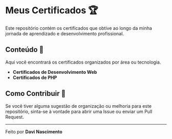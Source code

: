 # Meus Certificados 🏆

Este repositório contém os certificados que obtive ao longo da minha jornada de aprendizado e desenvolvimento profissional.

## Conteúdo 📂

Aqui você encontrará os certificados organizados por área ou tecnologia.

- **Certificados de Desenvolvimento Web**
- **Certificados de PHP**


## Como Contribuir 🤝

Se você tiver alguma sugestão de organização ou melhoria para este repositório, sinta-se à vontade para abrir uma Issue ou enviar um Pull Request.


---

Feito por **Davi Nascimento**
